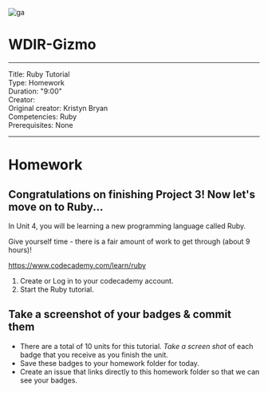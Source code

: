 ![ga](http://mobbook.generalassemb.ly/ga_cog.png)

# WDIR-Gizmo

---
Title: Ruby Tutorial <br>
Type: Homework<br>
Duration: "9:00"<br>
Creator:<br>
    Original creator: Kristyn Bryan<br>
Competencies: Ruby<br>
Prerequisites: None<br>

---
# Homework

## Congratulations on finishing Project 3! Now let's move on to Ruby...

In Unit 4, you will be learning a new programming language called Ruby.

Give yourself time - there is a fair amount of work to get through (about 9 hours)!

https://www.codecademy.com/learn/ruby

1. Create or Log in to your codecademy account.
2. Start the Ruby tutorial.

## Take a screenshot of your badges & commit them

- There are a total of 10 units for this tutorial. *Take a screen shot* of each badge that you receive as you finish the unit.
- Save these badges to your homework folder for today.
- Create an issue that links directly to this homework folder so that we can see your badges.
